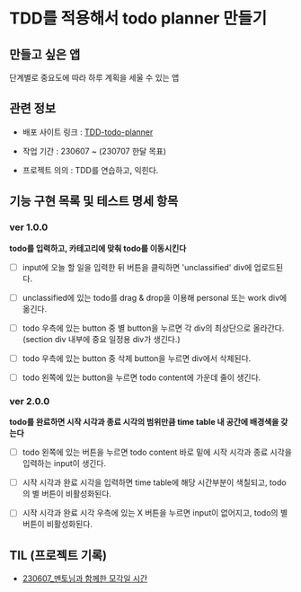 # TDD를 적용해서 todo planner 만들기

## 만들고 싶은 앱

단계별로 중요도에 따라 하루 계획을 세울 수 있는 앱

## 관련 정보

* 배포 사이트 링크 : [TDD-todo-planner]()

* 작업 기간 : 230607 ~ (230707 한달 목표)

* 프로젝트 의의 : TDD를 연습하고, 익힌다.

## 기능 구현 목록 및 테스트 명세 항목

### ver 1.0.0

**todo를 입력하고, 카테고리에 맞춰 todo를 이동시킨다**

-[ ] input에 오늘 할 일을 입력한 뒤 버튼을 클릭하면 'unclassified' div에 업로드된다.

-[ ] unclassified에 있는 todo를 drag & drop을 이용해 personal 또는 work div에 옮긴다.

-[ ] todo 우측에 있는 button 중 별 button을 누르면 각 div의 최상단으로 올라간다. (section div 내부에 중요 일정용 div가 생긴다.)

-[ ] todo 우측에 있는 button 중 삭제 button을 누르면 div에서 삭제된다.

-[ ] todo 왼쪽에 있는 button을 누르면 todo content에 가운데 줄이 생긴다.

### ver 2.0.0

**todo를 완료하면 시작 시각과 종료 시각의 범위만큼 time table 내 공간에 배경색을 갖는다**

-[ ] todo 왼쪽에 있는 버튼을 누르면 todo content 바로 밑에 시작 시각과 종료 시각을 입력하는 input이 생긴다.

-[ ] 시작 시각과 완료 시각을 입력하면 time table에 해당 시간부분이 색칠되고, todo의 별 버튼이 비활성화된다.

-[ ] 시작 시각과 완료 시각 우측에 있는 X 버튼을 누르면 input이 없어지고, todo의 별 버튼이 비활성화된다.

## TIL (프로젝트 기록)

* [230607_멘토님과 함께한 모각일 시간](TIL/230607.md)